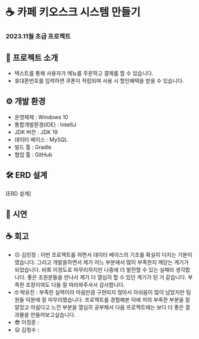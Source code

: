 # ☕ 카페 키오스크 시스템 만들기
### 2023.11월 초급 프로젝트

## 📢 프로젝트 소개
 - 텍스트를 통해 사용자가 메뉴를 주문하고 결제를 할 수 있습니다.
 - 휴대폰번호를 입력하면 쿠폰이 적립되며 사용 시 할인혜택을 받을 수 있습니다.

## ⚙ 개발 환경
- 운영체제 : Windows 10
- 통합개발환경(IDE) : IntelliJ
- JDK 버전 : JDK 19
- 데이터 베이스 : MySQL
- 빌드 툴 : Gradle
- 협업 툴 : GitHub

## 🛠 ERD 설계
[ERD 설계]

## 📁 시연

## ☕ 회고
 - 😗 김민정 : 이번 프로젝트를 하면서 데이터 베이스의 기초를 확실히 다지는 기분이였습니다. 그리고 개발을하면서 제가 어느 부분에서 많이 부족한지 깨닫는 계기가 되었습니다. 비록 이정도로 마무리하지만 나중에 더 발전할 수 있는 실패라 생각합니다. 좋은 조원분들을 만나서 제가 더 열심히 할 수 있던 계기가 된 거 같습니다. 부족한 조장이여도 다들 잘 따라와주셔서 감사합니다.
 - 🤓 박유진 : 부족한 실력이라 마음만큼 구현되지 않아서 아쉬움이 많이 남았지만 팀원들 덕분에 잘 마무리했습니다. 프로젝트를 경험해본 덕에 저의 부족한 부분을 잘 알았고 아쉽다고 느낀 부분을 열심히 공부해서 다음 프로젝트때는 보다 더 좋은 결과물을 만들어보고싶습니다.
 - 😎 이정훈 : 
 - 😛 김청수 :

